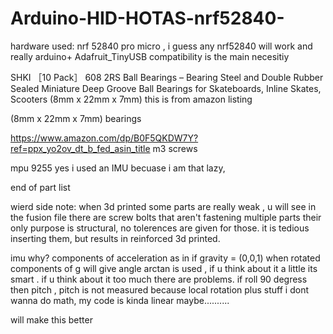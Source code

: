 # Arduino-HID-HOTAS-nrf52840-


hardware used:
nrf 52840 pro micro ,        i guess any nrf52840 will work and really arduino+ Adafruit_TinyUSB compatibility is the main necesitiy


SHKI ［10 Pack］ 608 2RS Ball Bearings – Bearing Steel and Double Rubber Sealed Miniature Deep Groove Ball Bearings for Skateboards, Inline Skates, Scooters (8mm x 22mm x 7mm) this is from amazon listing

(8mm x 22mm x 7mm) bearings



https://www.amazon.com/dp/B0F5QKDW7Y?ref=ppx_yo2ov_dt_b_fed_asin_title 
m3 screws 

mpu 9255   yes i used an IMU becuase i am that lazy, 

end of part list

wierd side note:
when 3d printed some parts are really weak , u will see in the fusion file there are screw bolts that aren't fastening multiple parts their only purpose is structural, no tolerences are given for those. it is tedious inserting them, but results in reinforced 3d printed.

imu why?   components of acceleration as in if gravity =  (0,0,1) when rotated components of g will give angle arctan is used , if u think about it a little its smart . if u think about it too much there are problems. 
if roll 90 degress then pitch , pitch is not measured because local rotation plus stuff i dont wanna do math, my code is kinda linear maybe..........

will make this better 
